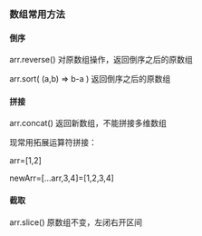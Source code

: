 ### 数组常用方法

#### 倒序

arr.reverse()   对原数组操作，返回倒序之后的原数组

arr.sort( (a,b) => b-a )  返回倒序之后的原数组 



#### 拼接

arr.concat()    返回新数组，不能拼接多维数组

现常用拓展运算符拼接： 

arr=[1,2]

newArr=[...arr,3,4]=[1,2,3,4]



#### 截取

arr.slice()  原数组不变，左闭右开区间